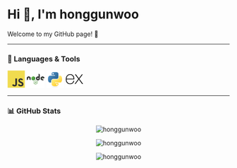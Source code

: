 # Hi 👋, I'm honggunwoo
Welcome to my GitHub page! 🚀

---

### 🔧 Languages & Tools  
<p align="left"> 
  <img src="https://raw.githubusercontent.com/devicons/devicon/master/icons/javascript/javascript-original.svg" alt="javascript" width="40" height="40"/> 
  <img src="https://raw.githubusercontent.com/devicons/devicon/master/icons/nodejs/nodejs-original-wordmark.svg" alt="nodejs" width="40" height="40"/> 
  <img src="https://raw.githubusercontent.com/devicons/devicon/master/icons/python/python-original.svg" alt="python" width="40" height="40"/> 
  <img src="https://raw.githubusercontent.com/devicons/devicon/master/icons/express/express-original.svg" alt="express" width="40" height="40"/>
</p>

---

### 📊 GitHub Stats  
<p align="center">
  <img src="https://github-readme-stats.vercel.app/api/top-langs?username=honggunwoo&show_icons=true&locale=en&layout=compact&theme=tokyonight" alt="honggunwoo" />
</p>

<p align="center">
  <img src="https://github-readme-stats.vercel.app/api?username=honggunwoo&show_icons=true&locale=en&theme=tokyonight" alt="honggunwoo" />
</p>

<p align="center">
  <img src="https://github-readme-streak-stats.herokuapp.com/?user=honggunwoo&theme=tokyonight" alt="honggunwoo" />
</p>
